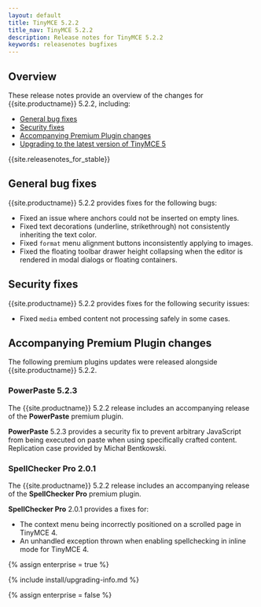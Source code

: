```yaml
---
layout: default
title: TinyMCE 5.2.2
title_nav: TinyMCE 5.2.2
description: Release notes for TinyMCE 5.2.2
keywords: releasenotes bugfixes
---
```


## Overview

These release notes provide an overview of the changes for {{site.productname}} 5.2.2, including:

- [General bug fixes](#generalbugfixes)
- [Security fixes](#securityfixes)
- [Accompanying Premium Plugin changes](#accompanyingpremiumpluginchanges)
- [Upgrading to the latest version of TinyMCE 5](#upgradingtothelatestversionoftinymce5)

{{site.releasenotes_for_stable}}

## General bug fixes

{{site.productname}} 5.2.2 provides fixes for the following bugs:

* Fixed an issue where anchors could not be inserted on empty lines.
* Fixed text decorations (underline, strikethrough) not consistently inheriting the text color.
* Fixed `format` menu alignment buttons inconsistently applying to images.
* Fixed the floating toolbar drawer height collapsing when the editor is rendered in modal dialogs or floating containers.

## Security fixes

{{site.productname}} 5.2.2 provides fixes for the following security issues:

* Fixed `media` embed content not processing safely in some cases.

## Accompanying Premium Plugin changes

The following premium plugins updates were released alongside {{site.productname}} 5.2.2.

### PowerPaste 5.2.3

The {{site.productname}} 5.2.2 release includes an accompanying release of the **PowerPaste** premium plugin.

**PowerPaste** 5.2.3 provides a security fix to prevent arbitrary JavaScript from being executed on paste when using specifically crafted content. Replication case provided by Michał Bentkowski.

### SpellChecker Pro 2.0.1

The {{site.productname}} 5.2.2 release includes an accompanying release of the **SpellChecker Pro** premium plugin.

**SpellChecker Pro** 2.0.1 provides a fixes for:

* The context menu being incorrectly positioned on a scrolled page in TinyMCE 4.
* An unhandled exception thrown when enabling spellchecking in inline mode for TinyMCE 4.

{% assign enterprise = true %}

{% include install/upgrading-info.md %}

{% assign enterprise = false %}
